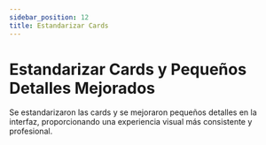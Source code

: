 ```yaml
---
sidebar_position: 12
title: Estandarizar Cards
---
```


# Estandarizar Cards y Pequeños Detalles Mejorados

Se estandarizaron las cards y se mejoraron pequeños detalles en la interfaz, proporcionando una experiencia visual más consistente y profesional.
